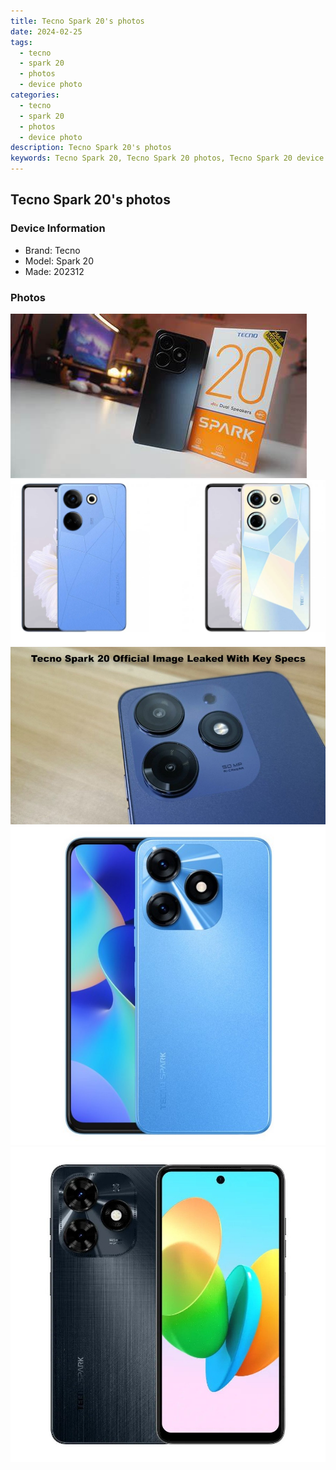 ```yaml
---
title: Tecno Spark 20's photos
date: 2024-02-25
tags: 
  - tecno
  - spark 20
  - photos
  - device photo
categories: 
  - tecno
  - spark 20
  - photos
  - device photo
description: Tecno Spark 20's photos
keywords: Tecno Spark 20, Tecno Spark 20 photos, Tecno Spark 20 device photo
---
```


## Tecno Spark 20's photos

### Device Information

- Brand: Tecno
- Model: Spark 20
- Made: 202312

### Photos

![/images/best-assets/devices/tecno/tecno-spark-20/1.jpg](/images/best-assets/devices/tecno/tecno-spark-20/1.jpg)
![/images/best-assets/devices/tecno/tecno-spark-20/2.jpg](/images/best-assets/devices/tecno/tecno-spark-20/2.jpg)
![/images/best-assets/devices/tecno/tecno-spark-20/3.jpg](/images/best-assets/devices/tecno/tecno-spark-20/3.jpg)
![/images/best-assets/devices/tecno/tecno-spark-20/4.jpg](/images/best-assets/devices/tecno/tecno-spark-20/4.jpg)
![/images/best-assets/devices/tecno/tecno-spark-20/5.jpg](/images/best-assets/devices/tecno/tecno-spark-20/5.jpg)
